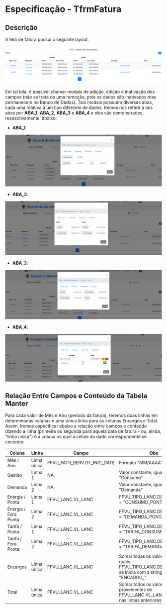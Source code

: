 # Especificação - TfrmFatura

## Descrição

A tela de fatura possui o seguinte layout:

![Fatura%20Agregada.png](Fatura%20Agregada.png)

Em tal tela, é possível chamar modais de adição, edição e inativação dos campos (não se trata de uma remoção, pois os dados são inativados mas permanecem no Banco de Dados). Tais modais possuem diversas abas, cada uma relativa a um tipo diferente de dados. Iremos nos referir a tais abas por __ABA_1__, __ABA_2__, __ABA_3__ e __ABA_4__ e eles são demonstrados, respectivamente, abaixo:

* __ABA_1__:

![Modal%20Fatura%20Agregada%20-%20Parte%201.png](Modal%20Fatura%20Agregada%20-%20Parte%201.png)

* __ABA_2__:

![Modal%20Fatura%20Agregada%20-%20Parte%202.png](Modal%20Fatura%20Agregada%20-%20Parte%202.png)

* __ABA_3__:

![Modal%20Fatura%20Agregada%20-%20Parte%203.png](Modal%20Fatura%20Agregada%20-%20Parte%203.png)

* __ABA_4__:

![Modal%20Fatura%20Agregada%20-%20Parte%204.png](Modal%20Fatura%20Agregada%20-%20Parte%204.png)

## Relação Entre Campos e Conteúdo da Tabela Manter

Para cada valor de Mês e Ano (período da fatura), teremos duas linhas em determinadas colunas e uma única linha para as colunas Encargos e Total. Assim, iremos especificar abaixo a relação entre campos e conteúdo dizendo a linha (primeira ou segunda para aquela data de fatura - ou, ainda, "linha única") e a coluna na qual a célula do dado correspondente se encontra.

| Coluna | Linha | Campo | Obs |
| --- | --- | --- | --- |
| Mês / Ano | Linha única | FFVU_FATR_SERV.DT_INIC_DATE | Formato "MM/AAAA" |
| Gestão | Linha 1 | NA | Valor constante, igual à string "Consumo" |
| Demanda | Linha 2 | NA | Valor constante, igual à string "Demanda" |
| Energia / Ponta | Linha 1 | FFVU_LANC.VL_LANC | FFVU_TIPO_LANC.DE_TIPO_LANC = "CONSUMO_PONTA" |
| Energia / Fora Ponta | Linha 2 | FFVU_LANC.VL_LANC | FFVU_TIPO_LANC.DE_TIPO_LANC = "DEMANDA_PONTA" |
| Tarifa / Ponta | Linha 1 | FFVU_LANC.VL_LANC | FFVU_TIPO_LANC.DE_TIPO_LANC = "TARIFA_CONSUMO_PONTA" |
| Tarifa / Fora Ponta | Linha 2 | FFVU_LANC.VL_LANC | FFVU_TIPO_LANC.DE_TIPO_LANC = "TARIFA_DEMANDA_PONTA" |
| Encargos | Linha única | FFVU_LANC.VL_LANC | Somar todas os valores para os quais FFVU_TIPO_LANC.DE_TIPO_LANC se inicia com a string "ENCARGO_" |
| Total | Linha única | FFVU_LANC.VL_LANC | Somar todos os valores provenientes de FFVU_LANC.VL_LANC obtidos nas linhas anteriores |
